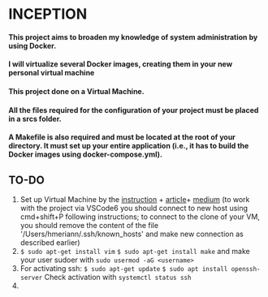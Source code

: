 # INCEPTION

#### This project aims to broaden my knowledge of system administration by using Docker.
#### I will virtualize several Docker images, creating them in your new personal virtual machine

#### This project done on a Virtual Machine.

#### All the files required for the configuration of your project must be placed in a srcs folder.
#### A Makefile is also required and must be located at the root of your directory. It must set up your entire application (i.e., it has to build the Docker images using docker-compose.yml).

## TO-DO
1. Set up Virtual Machine by the [instruction](https://www.youtube.com/watch?v=j1FAZ0bUEvs) + [article](https://habr.com/ru/post/460173/)+ [medium](https://medium.com/swlh/wordpress-deployment-with-nginx-php-fpm-and-mariadb-using-docker-compose-55f59e5c1a) (to work with the project via VSCode6 you should connect to new host using cmd+shift+P following instructions; to connect to the clone of your VM, you should remove the content of the file '/Users/hmeriann/.ssh/known_hosts' and make new connection as described earlier)
2. `$ sudo apt-get install vim`
`$ sudo apt-get install make`
and make your user sudoer with `sudo usermod -aG <username>`
3. For activating ssh: 
`$ sudo apt-get update`
`$ sudo apt install openssh-server`
Check activation with `systemctl status ssh`
4. 